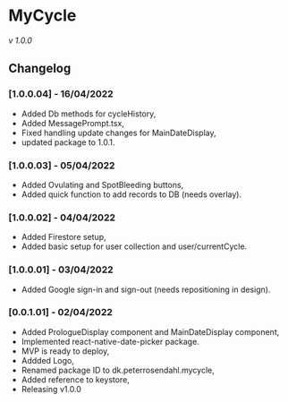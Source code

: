 # MyCycle
*v 1.0.0*

## Changelog

### [1.0.0.04] - 16/04/2022
- Added Db methods for cycleHistory,
- Added MessagePrompt.tsx,
- Fixed handling update changes for MainDateDisplay,
- updated package to 1.0.1.

### [1.0.0.03] - 05/04/2022
- Added Ovulating and SpotBleeding buttons,
- Added quick function to add records to DB (needs overlay).

### [1.0.0.02] - 04/04/2022
- Added Firestore setup,
- Added basic setup for user collection and user/currentCycle.

### [1.0.0.01] - 03/04/2022
- Added Google sign-in and sign-out (needs repositioning in design).

### [0.0.1.01] - 02/04/2022
- Added PrologueDisplay component and MainDateDisplay component,
- Implemented react-native-date-picker package.
- MVP is ready to deploy,
- Addded Logo,
- Renamed package ID to dk.peterrosendahl.mycycle,
- Added reference to keystore,
- Releasing v1.0.0